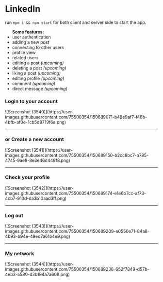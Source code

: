 # LinkedIn

run <code>npm i && npm start</code> for both client and server side to start the app.
<br>
<ul>
  <b>Some features:</b>
  <li>user authentication</li>
  <li>adding a new post</li>
  <li>connecting to other users</li>
  <li>profile view</li>
  <li>related users</li>
  <li>editing a post <i>(upcoming)</i></li>
  <li>deleting a post <i>(upcoming)</i></li>
  <li>liking a post <i>(upcoming)</i></li>
  <li>editing profile <i>(upcoming)</i></li>
  <li>comment <i>(upcoming)</i></li>
  <li>direct message <i>(upcoming)</i></li>
</ul>

<h3>Login to your account</h3>  
![Screenshot (3540)](https://user-images.githubusercontent.com/75500354/150689071-b48e9af7-f46b-4bfb-af0e-1cb5d8719f6a.png)

<hr />

<h3>or Create a new account</h3>
![Screenshot (3541)](https://user-images.githubusercontent.com/75500354/150689150-b2cc8bc7-a785-4745-9ae8-8e3e46d449f8.png)

<hr />

<h3>Check your profile</h3>
![Screenshot (3542)](https://user-images.githubusercontent.com/75500354/150689174-e1e6b7cc-af73-4cb7-910d-da3b10aad3ff.png)

<hr />

<h3>Log out</h3>
![Screenshot (3543)](https://user-images.githubusercontent.com/75500354/150689209-e0550e71-84a8-4b93-b94e-49ed7a61b4e9.png)

<hr />

<h3>My network</h3>
![Screenshot (3544)](https://user-images.githubusercontent.com/75500354/150689238-652f7849-d57b-4eb3-a580-d3b194a7a608.png)

